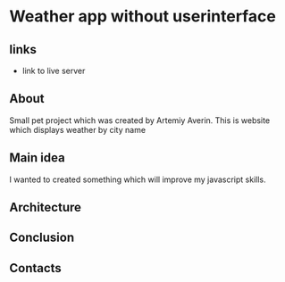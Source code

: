 # Weather app without userinterface

## links
- link to live server

## About
Small pet project which was created by Artemiy Averin. This is website which displays weather by city name

## Main idea
I wanted to created something which will improve my javascript skills.

## Architecture

## Conclusion

## Contacts